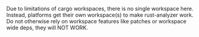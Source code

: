 Due to limitations of cargo workspaces, there is no single workspace here.
Instead, platforms get their own workspace(s) to make rust-analyzer work.
Do not otherwise rely on workspace features like patches or workspace wide deps, they will NOT WORK.